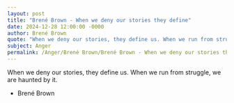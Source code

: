 ```yaml
---
layout: post
title: "Brené Brown - When we deny our stories they define"
date: 2024-12-28 12:00:00 -0000
author: Brené Brown
quote: "When we deny our stories, they define us. When we run from struggle, we are haunted by it."
subject: Anger
permalink: /Anger/Brené Brown/Brené Brown - When we deny our stories they define
---
```


When we deny our stories, they define us. When we run from struggle, we are haunted by it.

- Brené Brown
